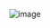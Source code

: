 <div align="center"> 

![image](https://github.com/7manwon/JavaScript-Projects/assets/170089826/8efc5f0d-e0f0-42ab-b40a-cfc5d39f3c50)

</div>
